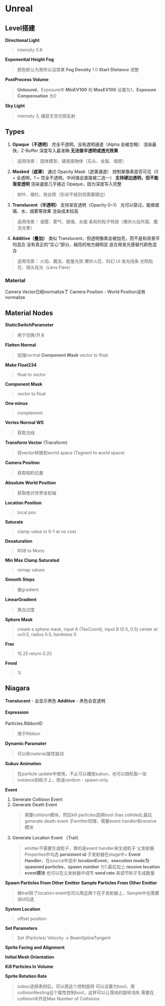 # Unreal

## Level搭建
__Directional Light__
> intensity 0.8

__Exponential Height Fog__ 
> 颜色默认为黑所以没效果
> __Fog Density__ 1.0
> __Start Distance__ 调整

__PostProcess Volume__
> __Unbound__，Exposure中 __MinEV100__ 和 __MaxEV100__ 设置为1，__Exposure Compensation__ 为0

__Sky Light__
> intensity 3, 捕获天空光照反射

## Types
1. __Opaque（不透明）__
完全不透明，没有透明通道（Alpha 会被忽略）
渲染最快，Z-Buffer 深度写入最准确
__无法做半透明或透光效果__
> 适用场景：
> 固体模型、硬表面物体（石头、金属、墙壁）

2. __Masked（遮罩）__
通过 Opacity Mask（遮罩通道） 控制某像素是否可见（0 = 全透明，1 = 完全不透明，中间值会直接被二选一）
__支持硬边透明，但不能渐变透明__
渲染速度几乎接近 Opaque，因为深度写入完整
> 树叶、栅栏、铁丝网（形状不规则但需要硬边）

3. __Translucent（半透明）__
支持渐变透明（Opacity 0~1）
光可以穿过，能做玻璃、水、烟雾等效果
渲染成本较高
> 适用场景：
> 烟雾、雾气、玻璃、水面
> 柔和的粒子特效（爆炸火焰外围、魔法光晕）

4. __Additive（叠加）__
类似 Translucent，但透明像素会被加亮，而不是和背景平均混合
没有真正的“实心”部分，越亮的地方越明显
适合用发光感替代颜色混合
> 适用场景：
> 火焰、魔法、能量光效
> 爆炸火花、科幻 UI 发光线条
> 光照贴花、镜头炫光（Lens Flare）

### Material

Camera Vector已经normalize了
Camera Position - World Position没有normalize

## Material Nodes
__StaticSwitchParameter__
> 用于切换/开关

__Flatten Normal__
> 加强normal
__Component Mask__
> vector to float

__Make Float234__
> float to vector

__Component Mask__
> vector to float

__One minus__
> complement

__Vertex Normal WS__
> 获取法线

__Transform Vector__ (Transform)
> 将vector转换到world space (Tagnent to world space)

__Camera Position__
> 获取相机位置

__Absolute World Position__
> 获取绝对世界坐标轴

__Location Position__
> local pos

__Saturate__
> clamp value to 0-1 at no cost

__Desaturation__
> RGB to Mono

__Min Max Clamp Saturated__
> remap values

__Smooth Steps__
> 做gradient

__LinearGradient__
> 黑白过度

__Sphere Mask__
> create a sphere mask, input A (TexCoord), input B (0.5, 0.5) center at uv0.5, radius 0.5, hardness 0

__Frac__
> 15.25 return 0.25

__Fmod__
> %

## Niagara

 __Translucent__ - 会显示黑色
 __Additive__ - 黑色会变透明

#### Expression
Particles.RibbonID
> 用于Ribbon

__Dynamic Paramater__
> 可以和material属性联动

__Subuv Animation__
> 在particle update中使用，不止可以播放subuv，也可以随机取一张instance到粒子上，改成random - spawn only

__Event__
1. Generate Collision Event
2. Generate Death Event
    > 需要collision模块，然后kill particles选择bool (has collided),最后generate death event
    > 子emitter同理，需要event handler和receive模块
3. Generate Location Event （Trail）
    > emitter不需要生成粒子，靠的是event handler来生成粒子
    > 父发射器Properties中勾选 __persistent id__
    > 子发射器在stage中+ __Event Handler__，在source中选中 __locationEvent__，__execution mode为spawned particles__，__spawn number__ 为1.最后加上 __receive location event模块__
    > 也可以在父发射器中调节 __send rate__ 来调节粒子生成数量

__Spawn Particles From Other Emitter__
__Sample Particles From Other Emitter__
> 做trail除了location event也可以用这两个在子发射器上，Sample中也需要讲id勾选

__System Location__
> offset position

__Set Parameters__
> Set (Particles) Velocity -> BeamSplineTangent

__Sprite Facing and Alignment__

__Initial Mesh Orientation__

__Kill Particles In Volume__

__Sprite Rotation Rate__
> subuv选择素材后，可以用这个控制旋转
> 可以设置为bool，用collisionResting这个属性控制bool，这样可以让落地的旋转消失
> 需要在collision中开启Max Number of Collisions